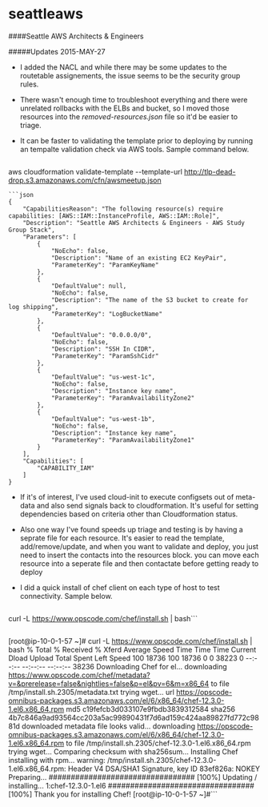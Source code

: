 # seattleaws
####Seattle AWS Architects &amp; Engineers


#####Updates 2015-MAY-27

* I added the NACL and while there may be some updates to the routetable
assignements, the issue seems to be the security group rules.

* There wasn't enough time to troubleshoot everything and there were
 unrelated rollbacks with the ELBs and bucket, so I moved those resources
into the _removed-resources.json_ file so it'd be easier to triage.

* It can be faster to validating the template prior to deploying by running
an tempalte validation check via AWS tools. Sample command below.

> ```bash
aws cloudformation validate-template --template-url http://tlp-dead-drop.s3.amazonaws.com/cfn/awsmeetup.json
```
```json
{
    "CapabilitiesReason": "The following resource(s) require capabilities: [AWS::IAM::InstanceProfile, AWS::IAM::Role]",
    "Description": "Seattle AWS Architects & Engineers - AWS Study Group Stack",
    "Parameters": [
        {
            "NoEcho": false,
            "Description": "Name of an existing EC2 KeyPair",
            "ParameterKey": "ParamKeyName"
        },
        {
            "DefaultValue": null,
            "NoEcho": false,
            "Description": "The name of the S3 bucket to create for log shipping",
            "ParameterKey": "LogBucketName"
        },
        {
            "DefaultValue": "0.0.0.0/0",
            "NoEcho": false,
            "Description": "SSH In CIDR",
            "ParameterKey": "ParamSshCidr"
        },
        {
            "DefaultValue": "us-west-1c",
            "NoEcho": false,
            "Description": "Instance key name",
            "ParameterKey": "ParamAvailabilityZone2"
        },
        {
            "DefaultValue": "us-west-1b",
            "NoEcho": false,
            "Description": "Instance key name",
            "ParameterKey": "ParamAvailabilityZone1"
        }
    ],
    "Capabilities": [
        "CAPABILITY_IAM"
    ]
}
```

* If it's of interest, I've used cloud-init to execute configsets out of
meta-data and also send signals back to cloudformation. It's useful for
setting dependencies based on criteria other than Cloudformation status.

* Also one way I've found speeds up triage and testing is by having a seprate
file for each resource. It's easier to read the template, add/remove/update, and
when you want to validate and deploy, you just need to insert the contacts into
the resources block. you can move each resource into a seperate file and then contactate before getting ready to deploy

* I did a quick install of chef client on each type of host to test connectivity. Sample below.

>```bash
curl -L https://www.opscode.com/chef/install.sh | bash```


>```bash
[root@ip-10-0-1-57 ~]# curl -L https://www.opscode.com/chef/install.sh | bash
  % Total    % Received % Xferd  Average Speed   Time    Time     Time  Current
                                 Dload  Upload   Total   Spent    Left  Speed
100 18736  100 18736    0     0  38223      0 --:--:-- --:--:-- --:--:-- 38236
Downloading Chef  for el...
downloading https://www.opscode.com/chef/metadata?v=&prerelease=false&nightlies=false&p=el&pv=6&m=x86_64
  to file /tmp/install.sh.2305/metadata.txt
trying wget...
url	https://opscode-omnibus-packages.s3.amazonaws.com/el/6/x86_64/chef-12.3.0-1.el6.x86_64.rpm
md5	c19fefcb3d033107e9fbdb3839312584
sha256	4b7c846a9ad93564cc203a5ac99890431f7d6ad159c424aa89827fd772c9881d
downloaded metadata file looks valid...
downloading https://opscode-omnibus-packages.s3.amazonaws.com/el/6/x86_64/chef-12.3.0-1.el6.x86_64.rpm
  to file /tmp/install.sh.2305/chef-12.3.0-1.el6.x86_64.rpm
trying wget...
Comparing checksum with sha256sum...
Installing Chef
installing with rpm...
warning: /tmp/install.sh.2305/chef-12.3.0-1.el6.x86_64.rpm: Header V4 DSA/SHA1 Signature, key ID 83ef826a: NOKEY
Preparing...                          ################################# [100%]
Updating / installing...
   1:chef-12.3.0-1.el6                ################################# [100%]
Thank you for installing Chef!
[root@ip-10-0-1-57 ~]#```
